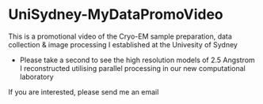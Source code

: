 # UniSydney-MyDataPromoVideo
This is a promotional video of the Cryo-EM sample preparation, data collection & image processing I established at the Univesity of Sydney
- Please take a second to see the high resolution models of 2.5 Angstrom I reconstructed utilising parallel processing in our new computational laboratory


If you are interested, please send me an email

